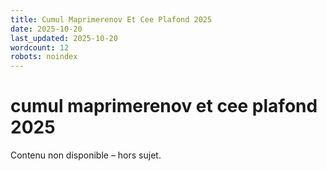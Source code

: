 ```yaml
---
title: Cumul Maprimerenov Et Cee Plafond 2025
date: 2025-10-20
last_updated: 2025-10-20
wordcount: 12
robots: noindex
---
```


# cumul maprimerenov et cee plafond 2025

Contenu non disponible – hors sujet.